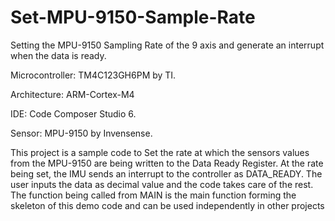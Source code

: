 # Set-MPU-9150-Sample-Rate
Setting the MPU-9150 Sampling Rate of the 9 axis and generate an interrupt when the data is ready. 

Microcontroller: TM4C123GH6PM by TI.

Architecture: ARM-Cortex-M4

IDE: Code Composer Studio 6.

Sensor: MPU-9150 by Invensense.

This project is a sample code to Set the rate at which the sensors values from the MPU-9150 are being written to the Data Ready Register. At the rate being set, the IMU sends an interrupt to the controller as DATA_READY. The user inputs the data as decimal value and the code takes care of the rest. 
The function being called from MAIN is the main function forming the skeleton of this demo code and can be used independently in other projects
